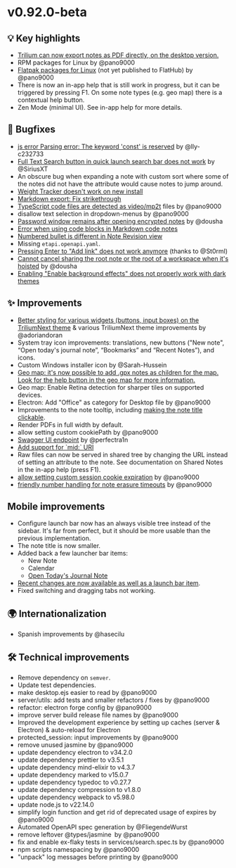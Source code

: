 # v0.92.0-beta
## 💡 Key highlights

*   [Trilium can now export notes as PDF directly, on the desktop version.](https://github.com/TriliumNext/Notes/pull/1091)
*   RPM packages for Linux by @pano9000 
*   [Flatpak packages for Linux](https://github.com/TriliumNext/Notes/pull/1130) (not yet published to FlatHub) by @pano9000 
*   There is now an in-app help that is still work in progress, but it can be triggered by pressing F1. On some note types (e.g. geo map) there is a contextual help button.
*   Zen Mode (minimal UI). See in-app help for more details.

## 🐞 Bugfixes

*   [js error Parsing error: The keyword 'const' is reserved](https://github.com/zadam/trilium/issues/4696) by @lly-c232733 
*   [Full Text Search button in quick launch search bar does not work](https://github.com/TriliumNext/Notes/issues/973) by @SiriusXT 
*   An obscure bug when expanding a note with custom sort where some of the notes did not have the attribute would cause notes to jump around.
*   [Weight Tracker doesn't work on new install](https://github.com/zadam/trilium/issues/4892)
*   [Markdown export: Fix strikethrough](https://github.com/TriliumNext/Notes/issues/117)
*   [TypeScript code files are detected as video/mp2t](https://github.com/TriliumNext/Notes/issues/1142) files by @pano9000 
*   disallow text selection in dropdown-menus by @pano9000
*   [Password window remains after opening encrypted notes](https://github.com/TriliumNext/Notes/issues/1078) by @dousha
*   [Error when using code blocks in Markdown code notes](https://github.com/TriliumNext/Notes/issues/1164)
*   [Numbered bullet is different in Note Revision view](https://github.com/TriliumNext/Notes/issues/1177)
*   Missing `etapi.openapi.yaml`.
*   [Pressing Enter to "Add link" does not work anymore](https://github.com/TriliumNext/Notes/issues/1100) (thanks to @St0rml)
*   [Cannot cancel sharing the root note or the root of a workspace when it's hoisted](https://github.com/TriliumNext/Notes/issues/518) by @dousha 
*   [Enabling "Enable background effects" does not properly work with dark themes](https://github.com/TriliumNext/Notes/issues/1209)

## ✨ Improvements

*   [Better styling for various widgets (buttons, input boxes) on the TriliumNext theme](https://github.com/TriliumNext/Notes/pull/1074) & various TriliumNext theme improvements by @adoriandoran 
*   System tray icon improvements: translations, new buttons ("New note", “Open today's journal note”, “Bookmarks” and “Recent Notes”), and icons.
*   Custom Windows installer icon by @Sarah-Hussein 
*   [Geo map: it's now possible to add .gpx notes as children for the map. Look for the help button in the geo map for more information.](https://github.com/TriliumNext/Notes/issues/1095)
*   Geo map: Enable Retina detection for sharper tiles on supported devices.
*   Electron: Add "Office" as category for Desktop file by @pano9000 
*   Improvements to the note tooltip, including [making the note title clickable](https://github.com/TriliumNext/Notes/issues/1063).
*   Render PDFs in full width by default.
*   allow setting custom cookiePath by @pano9000 
*   [Swagger UI endpoint](https://github.com/TriliumNext/Notes/pull/1144) by @perfectra1n 
*   [Add support for \`mid:\` URI](https://github.com/TriliumNext/Notes/issues/1160)
*   Raw files can now be served in shared tree by changing the URL instead of setting an attribute to the note. See documentation on Shared Notes in the in-app help (press F1).
*   [allow setting custom session cookie expiration](https://github.com/TriliumNext/Notes/pull/1156) by @pano9000 
*   [friendly number handling for note erasure timeouts](https://github.com/TriliumNext/Notes/pull/1163) by @pano9000 

## Mobile improvements

*   Configure launch bar now has an always visible tree instead of the sidebar. It's far from perfect, but it should be more usable than the previous implementation.
*   The note title is now smaller.
*   Added back a few launcher bar items:
    *   New Note
    *   Calendar
    *   [Open Today's Journal Note](https://github.com/TriliumNext/Notes/issues/1105)
*   [Recent changes are now available as well as a launch bar item](https://github.com/TriliumNext/Notes/issues/1161).
*   Fixed switching and dragging tabs not working.

## 🌍 Internationalization

*   Spanish improvements by @hasecilu 

## 🛠️ Technical improvements

*   Remove dependency on `semver`.
*   Update test dependencies.
*   make desktop.ejs easier to read by @pano9000 
*   server/utils: add tests and smaller refactors / fixes by @pano9000 
*   refactor: electron forge config by @pano9000 
*   improve server build release file names by @pano9000 
*   Improved the development experience by setting up caches (server & Electron) & auto-reload for Electron
*   protected\_session: input improvements by @pano9000 
*   remove unused jasmine by @pano9000 
*   update dependency electron to v34.2.0
*   update dependency prettier to v3.5.1
*   update dependency mind-elixir to v4.3.7
*   update dependency marked to v15.0.7
*   update dependency typedoc to v0.27.7
*   update dependency compression to v1.8.0
*   update dependency webpack to v5.98.0
*   update node.js to v22.14.0
*   simplify login function and get rid of deprecated usage of expires by @pano9000 
*   Automated OpenAPI spec generation by @FliegendeWurst 
*   remove leftover @types/jasmine by @pano9000 
*   fix and enable ex-flaky tests in services/search.spec.ts by @pano9000 
*   npm scripts namespacing by @pano9000 
*   "unpack" log messages before printing by @pano9000